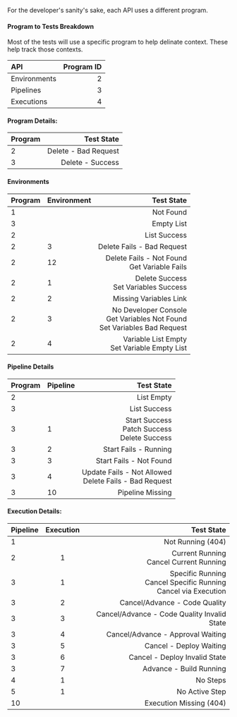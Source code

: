 For the developer's sanity's sake, each API uses a different program.

#### Program to Tests Breakdown

Most of the tests will use a specific program to help delinate context. These help track those contexts.

| API |Program ID|
| :--- | -----------: |
|Environments|2|
|Pipelines|3|
|Executions|4|

#### Program Details:

|Program | Test State|
| :--- | ---: |
| 2 | Delete - Bad Request|
| 3 | Delete - Success |

#### Environments
|Program | Environment | Test State|
| :--- | --- | ---: |
| 1 | | Not Found |
| 3 | | Empty List |
| 2 | | List Success |
| 2 | 3 | Delete Fails - Bad Request |
| 2 | 12 | Delete Fails - Not Found <br/> Get Variable Fails |
| 2 | 1 | Delete Success <br/> Set Variables Success|
| 2 | 2 | Missing Variables Link |
| 2 | 3 | No Developer Console <br/> Get Variables Not Found <br/> Set Variables Bad Request |
| 2 | 4 | Variable List Empty <br/> Set Variable Empty List | 

#### Pipeline Details
|Program | Pipeline | Test State|
| :--- | --- | ---: |
| 2 | | List Empty|
| 3 | | List Success |
| 3 | 1 | Start Success <br/> Patch Success <br/> Delete Success |
| 3 | 2 | Start Fails - Running |
| 3 | 3 | Start Fails - Not Found |
| 3 | 4 | Update Fails - Not Allowed <br/> Delete Fails - Bad Request |
| 3 | 10 | Pipeline Missing |

#### Execution Details:

| Pipeline | Execution| Test State | 
| :--- | :---: | ---: |
| 1 |  |  Not Running (404) |
| 2 | 1 | Current Running <br/> Cancel Current Running|
| 3 | 1 | Specific Running <br/> Cancel Specific Running <br> Cancel via Execution |
| 3 | 2 | Cancel/Advance - Code Quality |
| 3 | 3 | Cancel/Advance - Code Quality Invalid State |
| 3 | 4 | Cancel/Advance - Approval Waiting |
| 3 | 5 | Cancel - Deploy Waiting |
| 3 | 6 | Cancel - Deploy Invalid State |
| 3 | 7 | Advance - Build Running | 
| 4 | 1 | No Steps | 
| 5 | 1 | No Active Step |
| 10 |  | Execution Missing (404) |
